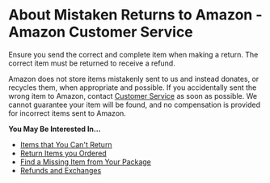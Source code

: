 # About Mistaken Returns to Amazon - Amazon Customer Service
Ensure you send the correct and complete item when making a return. The correct item must be returned to receive a refund.

Amazon does not store items mistakenly sent to us and instead donates, or recycles them, when appropriate and possible. If you accidentally sent the wrong item to Amazon, contact [Customer Service](https://www.amazon.com/GP/HELP/CUSTOMER/CONTACT-US) as soon as possible. We cannot guarantee your item will be found, and no compensation is provided for incorrect items sent to Amazon.

**You May Be Interested In...**

*   [Items that You Can't Return](https://www.amazon.com/gp/help/customer/display.html?nodeId=GMZNGRA9B5PCJB5F)
*   [Return Items you Ordered](https://www.amazon.com/gp/help/customer/display.html?nodeId=G6E3B2E8QPHQ88KF)
*   [Find a Missing Item from Your Package](https://www.amazon.com/gp/help/customer/display.html?ref_=help_search_1-2&nodeId=GBMLFNK3RUBUAYTX&qid=1689357612107&sr=1-2)
*   [Refunds and Exchanges](https://www.amazon.com/gp/help/customer/display.html?ref_=help_search_1-1&nodeId=GKYMTZL9KZXH66N9&qid=1693503428189&sr=1-1)

